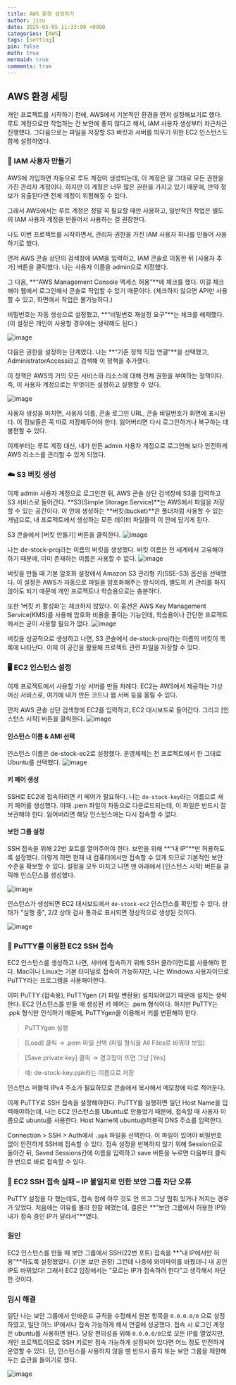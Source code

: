 ```yaml
---
title: AWS 환경 설정하기
author: jisu
date: 2025-05-05 11:33:00 +0900
categories: [AWS]
tags: [setting]
pin: false
math: true
mermaid: true
comments: true
---
```


## AWS 환경 세팅
개인 프로젝트를 시작하기 전에, AWS에서 기본적인 환경을 먼저 설정해보기로 했다.
루트 계정으로만 작업하는 건 보안에 좋지 않다고 해서, IAM 사용자 생성부터 차근차근 진행했다.
그다음으로는 파일을 저장할 S3 버킷과 서버를 띄우기 위한 EC2 인스턴스도 함께 설정하였다.

### 🔐 IAM 사용자 만들기
AWS에 가입하면 자동으로 루트 계정이 생성되는데, 이 계정은 말 그대로 모든 권한을 가진 관리자 계정이다.
하지만 이 계정은 너무 많은 권한을 가지고 있기 때문에, 만약 정보가 유출된다면 전체 계정이 위험해질 수 있다.

그래서 AWS에서는 루트 계정은 정말 꼭 필요할 때만 사용하고, 일반적인 작업은 별도의 IAM 사용자 계정을 만들어서 사용하는 걸 권장한다.

나도 이번 프로젝트를 시작하면서, 관리자 권한을 가진 IAM 사용자 하나를 만들어 사용하기로 했다.

먼저 AWS 콘솔 상단의 검색창에 IAM을 입력하고, IAM 콘솔로 이동한 뒤 [사용자 추가] 버튼을 클릭했다.
나는 사용자 이름을 admin으로 지정했다.

그 다음, **“AWS Management Console 액세스 허용”**에 체크를 했다.
이걸 체크해야 웹에서 로그인해서 콘솔로 작업할 수 있기 때문이다. (체크하지 않으면 API만 사용할 수 있고, 화면에서 작업은 불가능하다.)

비밀번호는 자동 생성으로 설정했고, **“비밀번호 재설정 요구”**는 체크를 해제했다. (이 설정은 개인이 사용할 경우에는 생략해도 된다.)

![image](https://github.com/user-attachments/assets/b9b0ed86-1a66-4b59-bafa-275d35929dba)

다음은 권한을 설정하는 단계였다.
나는 **“기존 정책 직접 연결”**을 선택했고, AdministratorAccess라고 검색해 이 정책을 추가했다.

이 정책은 AWS의 거의 모든 서비스와 리소스에 대해 전체 권한을 부여하는 정책이다. 즉, 이 사용자 계정으로는 무엇이든 설정하고 실행할 수 있다.

![image](https://github.com/user-attachments/assets/07321b55-7265-4510-be6f-27aa3b5422c2)

사용자 생성을 마치면, 사용자 이름, 콘솔 로그인 URL, 콘솔 비밀번호가 화면에 표시된다.
이 정보들은 꼭 따로 저장해두어야 한다. 잃어버리면 다시 로그인하거나 복구하는 데 불편할 수 있다.

이제부터는 루트 계정 대신, 내가 만든 admin 사용자 계정으로 로그인해 보다 안전하게 AWS 리소스를 관리할 수 있게 되었다.

### ☁️ S3 버킷 생성

이제 admin 사용자 계정으로 로그인한 뒤, AWS 콘솔 상단 검색창에 S3를 입력하고 S3 서비스로 들어간다.
**S3(Simple Storage Service)**는 AWS에서 파일을 저장할 수 있는 공간이다.
이 안에 생성하는 **버킷(bucket)**은 폴더처럼 사용할 수 있는 개념으로,
내 프로젝트에서 생성하는 모든 데이터 파일들이 이 안에 담기게 된다.

S3 콘솔에서 [버킷 만들기] 버튼을 클릭한다.
![image](https://github.com/user-attachments/assets/c848f0f4-3725-4925-bd44-abf9e711c2d5)

나는 de-stock-proj라는 이름의 버킷을 생성했다.
버킷 이름은 전 세계에서 고유해야 하기 때문에, 이미 존재하는 이름은 사용할 수 없다.
![image](https://github.com/user-attachments/assets/8651fbdf-1a96-44c9-bc39-4b0aa5678354)

버킷을 만들 때 기본 암호화 설정에서 Amazon S3 관리형 키(SSE-S3) 옵션을 선택했다.
이 설정은 AWS가 자동으로 파일을 암호화해주는 방식이라, 별도의 키 관리를 하지 않아도 되기 때문에 개인 프로젝트나 학습용으로는 충분하다.

또한 ‘버킷 키 활성화’는 체크하지 않았다.
이 옵션은 AWS Key Management Service(KMS)를 사용해 암호화 비용을 줄이는 기능인데, 학습용이나 간단한 프로젝트에서는 굳이 사용할 필요가 없다.
![image](https://github.com/user-attachments/assets/7dd0b8b4-bbe5-42f0-acf5-0254f857e79c)

버킷을 성공적으로 생성하고 나면, S3 콘솔에서 de-stock-proj라는 이름의 버킷이 목록에 나타난다.
이제 이 공간을 활용해 프로젝트 관련 파일을 저장할 수 있다.

### 🖥️ EC2 인스턴스 설정

이제 프로젝트에서 사용할 가상 서버를 만들 차례다.
EC2는 AWS에서 제공하는 가상 머신 서비스로, 여기에 내가 만든 코드나 웹 서버 등을 올릴 수 있다.

먼저 AWS 콘솔 상단 검색창에 EC2를 입력하고, EC2 대시보드로 들어간다.
그리고 [인스턴스 시작] 버튼을 클릭한다.
![image](https://github.com/user-attachments/assets/d5e2dbf6-ada8-4308-b646-9bcb2aff7c14)

#### 인스턴스 이름 & AMI 선택
인스턴스 이름은 de-stock-ec2로 설정했다.
운영체제는 전 프로젝트에서 한 그대로 Ubuntu를 선택했다.
![image](https://github.com/user-attachments/assets/cfb2b927-13cc-43d8-8605-90969c1a91c2)

#### 키 페어 생성
SSH로 EC2에 접속하려면 키 페어가 필요하다. 나는 `de-stock-key`라는 이름으로 새 키 페어를 생성했다.
이때 .pem 파일이 자동으로 다운로드되는데, 이 파일은 반드시 잘 보관해야 한다.
잃어버리면 해당 인스턴스에는 다시 접속할 수 없다.

#### 보안 그룹 설정
SSH 접속을 위해 22번 포트를 열어주어야 한다. 보안을 위해 **“내 IP”**만 허용하도록 설정했다.
이렇게 하면 현재 내 컴퓨터에서만 접속할 수 있게 되므로 기본적인 보안 수준을 확보할 수 있다.
설정을 모두 마치고 나면 맨 아래에서 [인스턴스 시작] 버튼을 클릭해 인스턴스를 생성했다.

![image](https://github.com/user-attachments/assets/b27b76df-949a-4d04-8b0e-b3bef558617b)

인스턴스가 생성되면 EC2 대시보드에서 `de-stock-ec2` 인스턴스를 확인할 수 있다.
상태가 "실행 중", 2/2 상태 검사 통과로 표시되면 정상적으로 생성된 것이다.

![image](https://github.com/user-attachments/assets/773af8d9-bc10-4f54-bb20-d4e8bf029040)

### 🔑 PuTTY를 이용한 EC2 SSH 접속 
EC2 인스턴스를 생성하고 나면, 서버에 접속하기 위해 SSH 클라이언트를 사용해야 한다.
Mac이나 Linux는 기본 터미널로 접속이 가능하지만, 나는 Windows 사용자이므로 PuTTY라는 프로그램을 사용해야한다.

이미 PuTTY (접속용), PuTTYgen (키 파일 변환용) 설치되어있기 때문에 설치는 생략한다.
EC2 인스턴스를 만들 때 생성된 키 페어는 .pem 형식이다.
하지만 PuTTY는 .ppk 형식만 인식하기 때문에, PuTTYgen을 이용해서 키를 변환해야 한다.

> PuTTYgen 실행

> [Load] 클릭 → .pem 파일 선택 (파일 형식을 All Files로 바꿔야 보임)

> [Save private key] 클릭 → 경고창이 뜨면 그냥 [Yes]

> 예: de-stock-key.ppk라는 이름으로 저장

인스턴스 퍼블릭 IPv4 주소가 필요하므로 콘솔에서 복사해서 메모장에 따로 적어둔다.

이제 PuTTY로 SSH 접속을 설정해야한다.
PuTTY를 실행하면 일단 Host Name을 입력해야하는데, 나는 EC2 인스턴스를 Ubuntu로 만들었기 때문에, 접속할 때 사용자 이름으로 ubuntu를 사용한다.
Host Name에 ubuntu@퍼블릭 DNS 주소를 입력한다.

Connection > SSH > Auth에서 `.ppk` 파일을 선택한다. 이 파일이 있어야 비밀번호 없이 안전하게 SSH에 접속할 수 있다.
접속 설정을 반복하지 않기 위해 Session으로 돌아간 뒤, Saved Sessions칸에 이름을 입력하고 save 버튼을 누르면 다음부터 클릭 한 번으로 바로 접속할 수 있다.

### 🚨 EC2 SSH 접속 실패 – IP 불일치로 인한 보안 그룹 차단 오류
PuTTY 설정을 다 했는데도, 접속 창에 아무 것도 안 뜨고 그냥 멈춰 있거나 꺼지는 경우가 있었다.
처음에는 이유를 몰라 한참 헤맸는데, 결론은 **"보안 그룹에서 허용한 IP와 내가 접속 중인 IP가 달라서"**였다.

### 원인
EC2 인스턴스를 만들 때 보안 그룹에서 SSH(22번 포트) 접속을 **"내 IP에서만 허용"**하도록 설정했었다. (기본 보안 권장)
그런데 나중에 와이파이를 바꿨더니 내 공인 IP도 바뀌었다!
그래서 EC2 입장에서는 "모르는 IP가 접속하려 한다"고 생각해서 차단한 것이다.

### 임시 해결
일단 나는 보안 그룹에서 인바운드 규칙을 수정해서 원본 항목을 `0.0.0.0/0` 으로 설정하였고, 일단 어느 IP에서나 접속 가능하게 해서 연결에 성공했다.
접속 시 로그인 계정은 ubuntu를 사용하면 된다.
당장 편의성을 위해 `0.0.0.0/0`으로 모든 IP를 열었지만, 개인 프로젝트이므로 SSH 키로만 접속 가능하게 설정되어 있다면 어느 정도 안전하게 운영할 수 있다.
단, 인스턴스를 사용하지 않을 땐 반드시 중지 또는 보안 그룹을 제한해두는 습관을 들이기로 했다.

![image](https://github.com/user-attachments/assets/1ada1ce0-102e-41d3-a0ae-4d500f15a7a2)









